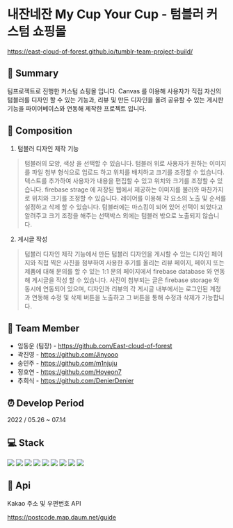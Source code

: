 # 내잔네잔 My Cup Your Cup - 텀블러 커스텀 쇼핑몰
https://east-cloud-of-forest.github.io/tumblr-team-project-build/

## :page_facing_up: Summary
팀프로젝트로 진행한 커스텀 쇼핑몰 입니다. Canvas 를 이용해 사용자가 직접 자신의 텀블러를 디자인 할 수 있는 기능과, 리뷰 및 만든 디자인을 올려 공유할 수 있는 게시판 기능을 파이어베이스와 연동해 제작한 프로젝트 입니다.

## :open_file_folder: Composition
1. 텀블러 디자인 제작 기능
> 텀블러의 모양, 색상 을 선택할 수 있습니다. 텀블러 위로 사용자가 원하는 이미지를 파일 첨부 형식으로 업로드 하고 위치를 배치하고 크기를 조정할 수 있습니다. 텍스트를 추가하여 사용자가 내용을 편집할 수 있고 위치와 크기를 조정할 수 있습니다. firebase strage 에 저장된 웹에서 제공하는 이미지를 불러와 마찬가지로 위치와 크기를 조정할 수 있습니다. 레이어를 이용해 각 요소의 노출 및 순서를 설정하고 삭제 할 수 있습니다. 텀블러에는 마스킹이 되어 있어 선택이 되었다고 알려주고 크기 조정을 해주는 선택박스 외에는 텀블러 밖으로 노출되지 않습니다.
2. 게시글 작성
> 텀블러 디자인 제작 기능에서 만든 텀블러 디자인을 게시할 수 있는 디자인 페이지와 직접 찍은 사진을 첨부하여 사용한 후기를 올리는 리뷰 페이지, 페이지 또는 제품에 대해 문의를 할 수 있는 1:1 문의 페이지에서 firebase database 와 연동해 게시글을 작성 할 수 있습니다. 사진이 첨부되는 글은 firebase storage 와 동시에 연동되어 있으며, 디자인과 리뷰의 각 게시글 내부에서는 로그인된 계정과 연동해 수정 및 삭제 버튼을 노출하고 그 버튼을 통해 수정과 삭제가 가능합니다.

## :busts_in_silhouette: Team Member
- 임동운 (팀장) - https://github.com/East-cloud-of-forest
- 곽진영 - https://github.com/Jinyooo
- 송민주 - https://github.com/m1njuju
- 정호연 - https://github.com/Hoyeon7
- 추희식 - https://github.com/DenierDenier

## :alarm_clock:  Develop Period
2022 / 05.26 ~ 07.14

## :computer: Stack
<img src="https://img.shields.io/badge/HTML5-E34F26?style=for-the-badge&logo=HTML5&logoColor=white"> <img src="https://img.shields.io/badge/CSS3-1572B6?style=for-the-badge&logo=CSS3&logoColor=white"> <img src="https://img.shields.io/badge/JavaScript-F7DF1E?style=for-the-badge&logo=JavaScript&logoColor=white"> <img src="https://img.shields.io/badge/React-61DAFB?style=for-the-badge&logo=React&logoColor=white"> <img src="https://img.shields.io/badge/Redux-764ABC?style=for-the-badge&logo=Redux&logoColor=white"> <img src="https://img.shields.io/badge/Sass-CC6699?style=for-the-badge&logo=Sass&logoColor=white"> <img src="https://img.shields.io/badge/Bootstrap-7952B3?style=for-the-badge&logo=Bootstrap&logoColor=white"> <img src="https://img.shields.io/badge/Font Awesome-528DD7?style=for-the-badge&logo=Font Awesome&logoColor=white"> <img src="https://img.shields.io/badge/Firebase-FFCA28?style=for-the-badge&logo=Firebase&logoColor=white">

## :satellite: Api
Kakao 주소 및 우편번호 API

https://postcode.map.daum.net/guide
